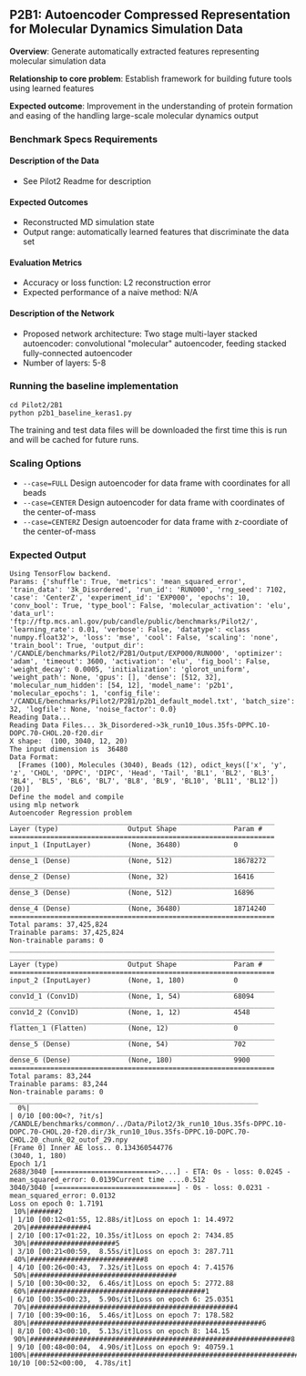 ## P2B1: Autoencoder Compressed Representation for Molecular Dynamics Simulation Data

**Overview**: Generate automatically extracted features representing molecular simulation data

**Relationship to core problem**: Establish framework for building future tools using learned features

**Expected outcome**: Improvement in the understanding of protein formation and easing of the handling large-scale molecular dynamics output

### Benchmark Specs Requirements

#### Description of the Data
* See Pilot2 Readme for description

#### Expected Outcomes
* Reconstructed MD simulation state
* Output range: automatically learned features that discriminate the data set

#### Evaluation Metrics
* Accuracy or loss function: L2 reconstruction error
* Expected performance of a naive method: N/A

#### Description of the Network
* Proposed network architecture: Two stage multi-layer stacked autoencoder: convolutional "molecular" autoencoder, feeding stacked fully-connected autoencoder
* Number of layers: 5-8

### Running the baseline implementation
```
cd Pilot2/2B1
python p2b1_baseline_keras1.py
```

The training and test data files will be downloaded the first time this is run and will be cached for future runs.

### Scaling Options
* ```--case=FULL``` Design autoencoder for data frame with coordinates for all beads
* ```--case=CENTER``` Design autoencoder for data frame with coordinates of the center-of-mass
* ```--case=CENTERZ``` Design autoencoder for data frame with z-coordiate of the center-of-mass

### Expected Output

```
Using TensorFlow backend.
Params: {'shuffle': True, 'metrics': 'mean_squared_error', 'train_data': '3k_Disordered', 'run_id': 'RUN000', 'rng_seed': 7102, 'case': 'CenterZ', 'experiment_id': 'EXP000', 'epochs': 10, 'conv_bool': True, 'type_bool': False, 'molecular_activation': 'elu', 'data_url': 'ftp://ftp.mcs.anl.gov/pub/candle/public/benchmarks/Pilot2/', 'learning_rate': 0.01, 'verbose': False, 'datatype': <class 'numpy.float32'>, 'loss': 'mse', 'cool': False, 'scaling': 'none', 'train_bool': True, 'output_dir': '/CANDLE/benchmarks/Pilot2/P2B1/Output/EXP000/RUN000', 'optimizer': 'adam', 'timeout': 3600, 'activation': 'elu', 'fig_bool': False, 'weight_decay': 0.0005, 'initialization': 'glorot_uniform', 'weight_path': None, 'gpus': [], 'dense': [512, 32], 'molecular_num_hidden': [54, 12], 'model_name': 'p2b1', 'molecular_epochs': 1, 'config_file': '/CANDLE/benchmarks/Pilot2/P2B1/p2b1_default_model.txt', 'batch_size': 32, 'logfile': None, 'noise_factor': 0.0}
Reading Data...
Reading Data Files... 3k_Disordered->3k_run10_10us.35fs-DPPC.10-DOPC.70-CHOL.20-f20.dir
X shape:  (100, 3040, 12, 20)
The input dimension is  36480
Data Format:
  [Frames (100), Molecules (3040), Beads (12), odict_keys(['x', 'y', 'z', 'CHOL', 'DPPC', 'DIPC', 'Head', 'Tail', 'BL1', 'BL2', 'BL3', 'BL4', 'BL5', 'BL6', 'BL7', 'BL8', 'BL9', 'BL10', 'BL11', 'BL12']) (20)]
Define the model and compile
using mlp network
Autoencoder Regression problem
_________________________________________________________________
Layer (type)                 Output Shape              Param #
=================================================================
input_1 (InputLayer)         (None, 36480)             0
_________________________________________________________________
dense_1 (Dense)              (None, 512)               18678272
_________________________________________________________________
dense_2 (Dense)              (None, 32)                16416
_________________________________________________________________
dense_3 (Dense)              (None, 512)               16896
_________________________________________________________________
dense_4 (Dense)              (None, 36480)             18714240
=================================================================
Total params: 37,425,824
Trainable params: 37,425,824
Non-trainable params: 0
_________________________________________________________________
_________________________________________________________________
Layer (type)                 Output Shape              Param #
=================================================================
input_2 (InputLayer)         (None, 1, 180)            0
_________________________________________________________________
conv1d_1 (Conv1D)            (None, 1, 54)             68094
_________________________________________________________________
conv1d_2 (Conv1D)            (None, 1, 12)             4548
_________________________________________________________________
flatten_1 (Flatten)          (None, 12)                0
_________________________________________________________________
dense_5 (Dense)              (None, 54)                702
_________________________________________________________________
dense_6 (Dense)              (None, 180)               9900
=================================================================
Total params: 83,244
Trainable params: 83,244
Non-trainable params: 0
_____________________________________________________________
  0%|                                                                                | 0/10 [00:00<?, ?it/s]
/CANDLE/benchmarks/common/../Data/Pilot2/3k_run10_10us.35fs-DPPC.10-DOPC.70-CHOL.20-f20.dir/3k_run10_10us.35fs-DPPC.10-DOPC.70-CHOL.20_chunk_02_outof_29.npy
[Frame 0] Inner AE loss.. 0.134360544776
(3040, 1, 180)
Epoch 1/1
2688/3040 [=========================>....] - ETA: 0s - loss: 0.0245 - mean_squared_error: 0.0139Current time ....0.512
3040/3040 [==============================] - 0s - loss: 0.0231 - mean_squared_error: 0.0132
Loss on epoch 0: 1.7191
 10%|#######2                                                                | 1/10 [00:12<01:55, 12.88s/it]Loss on epoch 1: 14.4972
 20%|##############4                                                         | 2/10 [00:17<01:22, 10.35s/it]Loss on epoch 2: 7434.85
 30%|#####################5                                                  | 3/10 [00:21<00:59,  8.55s/it]Loss on epoch 3: 287.711
 40%|############################8                                           | 4/10 [00:26<00:43,  7.32s/it]Loss on epoch 4: 7.41576
 50%|####################################                                    | 5/10 [00:30<00:32,  6.46s/it]Loss on epoch 5: 2772.88
 60%|###########################################1                            | 6/10 [00:35<00:23,  5.90s/it]Loss on epoch 6: 25.0351
 70%|##################################################4                     | 7/10 [00:39<00:16,  5.46s/it]Loss on epoch 7: 178.582
 80%|#########################################################6              | 8/10 [00:43<00:10,  5.13s/it]Loss on epoch 8: 144.15
 90%|################################################################8       | 9/10 [00:48<00:04,  4.90s/it]Loss on epoch 9: 40759.1
100%|#######################################################################| 10/10 [00:52<00:00,  4.78s/it]
```
